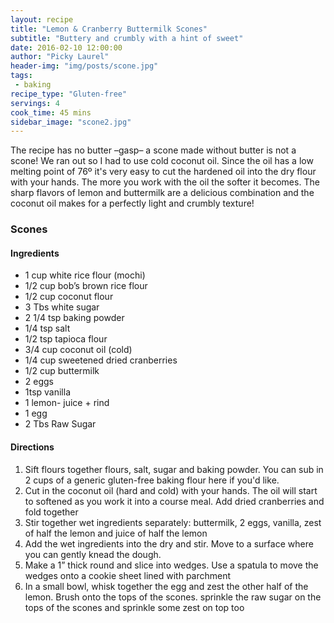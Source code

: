 ```yaml
---
layout: recipe
title: "Lemon & Cranberry Buttermilk Scones"
subtitle: "Buttery and crumbly with a hint of sweet"
date: 2016-02-10 12:00:00
author: "Picky Laurel"
header-img: "img/posts/scone.jpg"
tags:
 - baking
recipe_type: "Gluten-free"
servings: 4
cook_time: 45 mins
sidebar_image: "scone2.jpg"
---
```

 The recipe has no butter –gasp– a scone made without butter is not a scone! We ran out so I had to use cold coconut oil. Since the oil has a low melting point of 76º it's very easy to cut the hardened oil into the dry flour with your hands. The more you work with the oil the softer it becomes. The sharp flavors of lemon and buttermilk are a delicious combination and the coconut oil makes for a perfectly light and crumbly texture!

### Scones

#### Ingredients

- 1 cup white rice flour (mochi)
- 1/2 cup bob’s brown rice flour
- 1/2 cup coconut flour
- 3 Tbs white sugar
- 2 1/4 tsp baking powder
- 1/4 tsp salt
- 1/2 tsp tapioca flour
- 3/4 cup coconut oil (cold)
- 1/4 cup sweetened dried cranberries
- 1/2 cup buttermilk
- 2 eggs
- 1tsp vanilla
- 1 lemon- juice + rind
- 1 egg
- 2 Tbs Raw Sugar


#### Directions


1. Sift flours together flours, salt, sugar and baking powder. You can sub in 2 cups of a generic gluten-free baking flour here if you'd like.
2. Cut in the coconut oil (hard and cold) with your hands. The oil will start to softened as you work it into a course meal. Add dried cranberries and fold together
3. Stir together wet ingredients separately: buttermilk, 2 eggs, vanilla, zest of half the lemon and juice of half the lemon
4. Add the wet ingredients into the dry and stir. Move to a surface where you can gently knead the dough.
5. Make a 1” thick round and slice into wedges. Use a spatula to move the wedges onto a cookie sheet lined with parchment
6. In a small bowl, whisk together the egg and zest the other half of the lemon. Brush onto the tops of the scones. sprinkle the raw sugar on the tops of the scones and sprinkle some zest on top too
